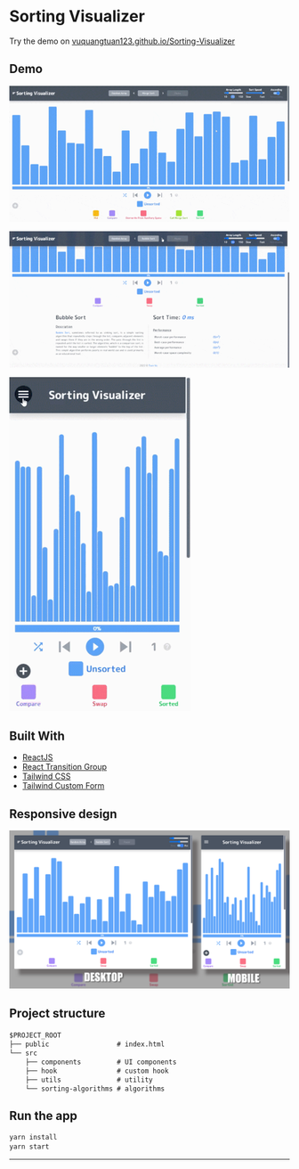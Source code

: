 # Sorting Visualizer

Try the demo on [vuquangtuan123.github.io/Sorting-Visualizer](https://vuquangtuan123.github.io/Sorting-Visualizer)

## Demo

![Demo 1](./doc/demo-1.gif)

![Demo 2](./doc/demo-2.gif)

![Demo 3](./doc/demo-mobile.gif)

## Built With

- [ReactJS](https://reactjs.org/)
- [React Transition Group](https://reactcommunity.org/react-transition-group/)
- [Tailwind CSS](https://tailwindcss.com/)
- [Tailwind Custom Form](https://tailwindcss-custom-forms.netlify.app/)

## Responsive design

![Design](./doc/design.png)

## Project structure

```
$PROJECT_ROOT
├── public                 # index.html
└── src
    ├── components         # UI components
    ├── hook               # custom hook
    ├── utils              # utility
    └── sorting-algorithms # algorithms
```

## Run the app

```sh
yarn install
yarn start
```

---
